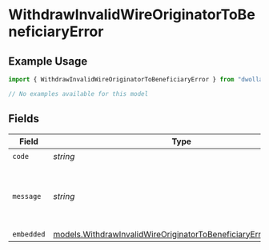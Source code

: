 # WithdrawInvalidWireOriginatorToBeneficiaryError

## Example Usage

```typescript
import { WithdrawInvalidWireOriginatorToBeneficiaryError } from "dwolla-typescript/models/errors";

// No examples available for this model
```

## Fields

| Field                                                                                                                                     | Type                                                                                                                                      | Required                                                                                                                                  | Description                                                                                                                               | Example                                                                                                                                   |
| ----------------------------------------------------------------------------------------------------------------------------------------- | ----------------------------------------------------------------------------------------------------------------------------------------- | ----------------------------------------------------------------------------------------------------------------------------------------- | ----------------------------------------------------------------------------------------------------------------------------------------- | ----------------------------------------------------------------------------------------------------------------------------------------- |
| `code`                                                                                                                                    | *string*                                                                                                                                  | :heavy_check_mark:                                                                                                                        | N/A                                                                                                                                       | ValidationError                                                                                                                           |
| `message`                                                                                                                                 | *string*                                                                                                                                  | :heavy_check_mark:                                                                                                                        | N/A                                                                                                                                       | Validation error(s) present. See embedded errors list for more details.                                                                   |
| `embedded`                                                                                                                                | [models.WithdrawInvalidWireOriginatorToBeneficiaryErrorEmbedded](../../models/withdrawinvalidwireoriginatortobeneficiaryerrorembedded.md) | :heavy_minus_sign:                                                                                                                        | N/A                                                                                                                                       |                                                                                                                                           |